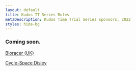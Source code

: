 ```yaml
---
layout: default
title: Kudos TT Series Rules
metaDescription: Kudos Time Trial Series sponsors, 2022
styles: hide-bg
---
```


### Coming soon.

[Bioracer (UK)](https://www.bioracer.co.uk/en)

[Cycle-Space Disley](https://www.cycle-space.co.uk/)
